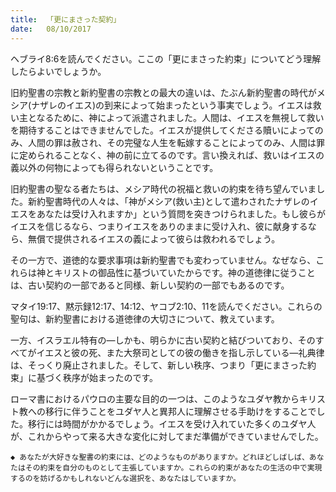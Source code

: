 ```yaml
---
title:  「更にまさった契約」
date:   08/10/2017
---
```


ヘブライ8:6を読んでください。ここの「更にまさった約束」についてどう理解したらよいでしょうか。

旧約聖書の宗教と新約聖書の宗教との最大の違いは、たぶん新約聖書の時代がメシア(ナザレのイエス)の到来によって始まったという事実でしょう。イエスは救い主となるために、神によって派遣されました。人間は、イエスを無視して救いを期待することはできませんでした。イエスが提供してくださる贖いによってのみ、人間の罪は赦され、その完璧な人生を転嫁することによってのみ、人間は罪に定められることなく、神の前に立てるのです。言い換えれば、救いはイエスの義以外の何物によっても得られないということです。

旧約聖書の聖なる者たちは、メシア時代の祝福と救いの約束を待ち望んでいました。新約聖書時代の人々は、「神がメシア(救い主)として遣わされたナザレのイエスをあなたは受け入れますか」という質問を突きつけられました。もし彼らがイエスを信じるなら、つまりイエスをありのままに受け入れ、彼に献身するなら、無償で提供されるイエスの義によって彼らは救われるでしょう。

その一方で、道徳的な要求事項は新約聖書でも変わっていません。なぜなら、これらは神とキリストの御品性に基づいていたからです。神の道徳律に従うことは、古い契約の一部であると同様、新しい契約の一部でもあるのです。

マタイ19:17、黙示録12:17、14:12、ヤコブ2:10、11を読んでください。これらの聖句は、新約聖書における道徳律の大切さについて、教えています。

一方、イスラエル特有の―しかも、明らかに古い契約と結びついており、そのすべてがイエスと彼の死、また大祭司としての彼の働きを指し示している―礼典律は、そっくり廃止されました。そして、新しい秩序、つまり「更にまさった約束」に基づく秩序が始まったのです。

ローマ書におけるパウロの主要な目的の一つは、このようなユダヤ教からキリスト教への移行に伴うことをユダヤ人と異邦人に理解させる手助けをすることでした。移行には時間がかかるでしょう。イエスを受け入れていた多くのユダヤ人が、これからやって来る大きな変化に対してまだ準備ができていませんでした。

`◆ あなたが大好きな聖書の約束には、どのようなものがありますか。どれほどしばしば、あなたはその約束を自分のものとして主張していますか。これらの約束があなたの生活の中で実現するのを妨げるかもしれないどんな選択を、あなたはしていますか。`

